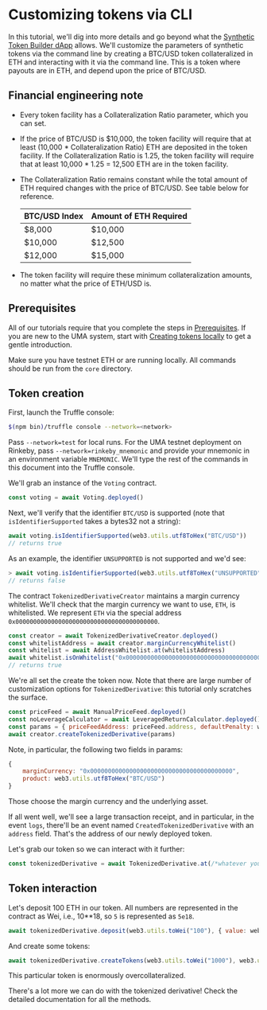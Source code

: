 # Customizing tokens via CLI

In this tutorial, we'll dig into more details and go beyond what the [Synthetic Token Builder dApp](http://tokenbuilder.umaproject.org/) allows.
We'll customize the parameters of synthetic tokens via the command line by creating a BTC/USD token
collateralized in ETH and interacting with it via the command line. This is a token where payouts are 
in ETH, and depend upon the price of BTC/USD.

## Financial engineering note

* Every token facility has a Collateralization Ratio parameter, which you can set.

* If the price of BTC/USD is $10,000, the token facility will require that at least (10,000 * Collateralization Ratio)
  ETH are deposited in the token facility. If the Collateralization Ratio is 1.25, the token facility will require that
  at least 10,000 * 1.25 = 12,500 ETH are in the token facility. 
  
* The Collateralization Ratio remains constant while the total amount of ETH required changes with the price of BTC/USD.
  See table below for reference. 
  
    | BTC/USD Index | Amount of ETH Required |
    |---------------|------------------------|
    | $8,000        | $10,000                |
    | $10,000       | $12,500                |
    | $12,000       | $15,000                |

* The token facility will require these minimum collateralization amounts, no matter what the price of ETH/USD is.

## Prerequisites

All of our tutorials require that you complete the steps in [Prerequisites](./prerequisites.md). If you are new to the UMA
system, start with [Creating tokens locally](./creating-tokens-locally.md) to get a gentle introduction.

Make sure you have testnet ETH or are running locally. All commands should be run from the `core` directory.

## Token creation

First, launch the Truffle console:

```bash
$(npm bin)/truffle console --network=<network>
```

Pass `--network=test` for local runs. For the UMA testnet deployment on Rinkeby, pass `--network=rinkeby_mnemonic` and
provide your mnemonic in an environment variable `MNEMONIC`. We'll type the rest of the commands in this document into
the Truffle console.

We'll grab an instance of the `Voting` contract.

```js
const voting = await Voting.deployed()
```

Next, we'll verify that the identifier `BTC/USD` is supported (note that `isIdentifierSupported` takes a bytes32 not a
string):

```js
await voting.isIdentifierSupported(web3.utils.utf8ToHex("BTC/USD"))
// returns true
```

As an example, the identifier `UNSUPPORTED` is not supported and we'd see:

```js
> await voting.isIdentifierSupported(web3.utils.utf8ToHex("UNSUPPORTED"))
// returns false
```

The contract `TokenizedDerivativeCreator` maintains a margin currency whitelist.  We'll check that the margin currency
we want to use, `ETH`, is whitelisted. We represent `ETH` via the special address
`0x0000000000000000000000000000000000000000`.

```js
const creator = await TokenizedDerivativeCreator.deployed()
const whitelistAddress = await creator.marginCurrencyWhitelist()
const whitelist = await AddressWhitelist.at(whitelistAddress)
await whitelist.isOnWhitelist("0x0000000000000000000000000000000000000000")
// returns true
```

We're all set the create the token now. Note that there are large number of customization options for
`TokenizedDerivative`: this tutorial only scratches the surface.

```js
const priceFeed = await ManualPriceFeed.deployed()
const noLeverageCalculator = await LeveragedReturnCalculator.deployed()
const params = { priceFeedAddress: priceFeed.address, defaultPenalty: web3.utils.toWei("0.5", "ether"), supportedMove: web3.utils.toWei("0.1", "ether"), product: web3.utils.utf8ToHex("BTC/USD"), fixedYearlyFee: web3.utils.toWei("0.01", "ether"), disputeDeposit: web3.utils.toWei("0.5", "ether"), returnCalculator: noLeverageCalculator.address, startingTokenPrice: web3.utils.toWei("1", "ether"), expiry: 0, marginCurrency: "0x0000000000000000000000000000000000000000", withdrawLimit: web3.utils.toWei("0.33", "ether"), returnType: "1", startingUnderlyingPrice: "0", name: "Name", symbol: "SYM" }
await creator.createTokenizedDerivative(params)
```

Note, in particular, the following two fields in params:

```js
{
    marginCurrency: "0x0000000000000000000000000000000000000000",
    product: web3.utils.utf8ToHex("BTC/USD")
}
```

Those choose the margin currency and the underlying asset.

If all went well, we'll see a large transaction receipt, and in particular, in the event `logs`, there'll be an event
named `CreatedTokenizedDerivative` with an `address` field. That's the address of our newly deployed token.

Let's grab our token so we can interact with it further:

```js
const tokenizedDerivative = await TokenizedDerivative.at(/*whatever your address was*/)
```

## Token interaction

Let's deposit 100 ETH in our token. All numbers are represented in the contract as Wei, i.e., 10**18, so `5` is
represented as `5e18`.

```js
await tokenizedDerivative.deposit(web3.utils.toWei("100"), { value: web3.utils.toWei("100") })
```

And create some tokens:

```js
await tokenizedDerivative.createTokens(web3.utils.toWei("1000"), web3.utils.toWei("1"), { value: web3.utils.toWei("1000") })
```

This particular token is enormously overcollateralized.

There's a lot more we can do with the tokenized derivative! Check the detailed documentation for all the methods.
